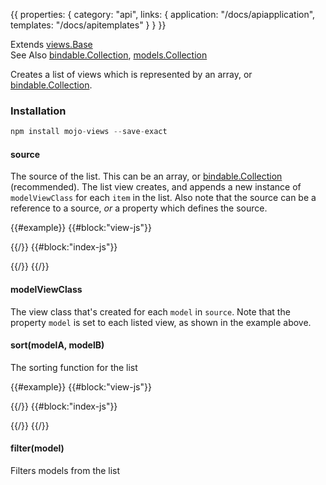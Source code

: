 {{
  properties: {
    category: "api",
    links: {
      application: "/docs/apiapplication",
      templates: "/docs/apitemplates"
    }
  }
}}

Extends [views.Base](/docs/apiviewsbase) <br />
See Also [bindable.Collection](/docs/apibindablecollection), [models.Collection](/docs/apimodelscollection) <br />

Creates a list of views which is represented by an array, or [bindable.Collection](/docs/apibindablecollection).

### Installation

```javascript
npm install mojo-views --save-exact
```

#### source

The source of the list. This can be an array, or [bindable.Collection](https://github.com/classdojo/bindable.js) (recommended).
The list view creates, and appends a new instance of `modelViewClass` for each `item` in the list. Also note that the source can be a reference to a source, *or* a property
which defines the source.

{{#example}}
{{#block:"view-js"}}
<!--
var views = require("mojo-views");

var ItemsView = views.List.extend({

  // point to items property
  source: "items",
  modelViewClass: views.Base.extend({
    paper: "item: {{ model.text }} <br />"
  })
});

module.exports = ItemsView;
-->
{{/}}
{{#block:"index-js"}}
<!--
var Application = require("mojo-application"),
bindable        = require("bindable"),
MainView        = require("./view");

var app = new Application();
app.use(require("mojo-views"), require("mojo-paperclip"));

// create the view, and populate it with models
preview.element.appendChild(new MainView({

  // items can be a bindable.Collection, or array. Items
  // in the array can be a bindable.Object, or regular object.
  items: [
    { text: "hello 1" },
    { text: "hello 2" },
    { text: "hello 3" }
  ]
}, app).render());
-->
{{/}}
{{/}}

#### modelViewClass

The view class that's created for each `model` in `source`. Note
that the property `model` is set to each listed view, as shown in the example above.

#### sort(modelA, modelB)

The sorting function for the list

{{#example}}
{{#block:"view-js"}}
<!--
var views = require("mojo-views");

var PeopleView = views.List.extend({
  source: "people",
  sort: function (a, b) {
    return a.get("age") > b.get("age") ? -1 : 1;
  },
  modelViewClass: views.Base.extend({
    paper: "{{model.name}} is {{model.age}} years old <br />"
  })
});

module.exports = PeopleView;
-->
{{/}}
{{#block:"index-js"}}
<!--
var Application = require("mojo-application"),
bindable        = require("bindable"),
MainView        = require("./view");

var app = new Application();
app.use(require("mojo-views"), require("mojo-paperclip"));

// create the view, and populate it with models
preview.element.appendChild(new MainView({

  // this example uses bindable.Collection & objects instead
  people: new bindable.Collection([
    new bindable.Object({ name: "John", age: 29 }),
    new bindable.Object({ name: "Jeff", age: 21  }),
    new bindable.Object({ name: "Ben", age: 23  })
  ])
}, app).render());
-->
{{/}}
{{/}}

#### filter(model)

Filters models from the list

<!--

TODO - example here
-->
